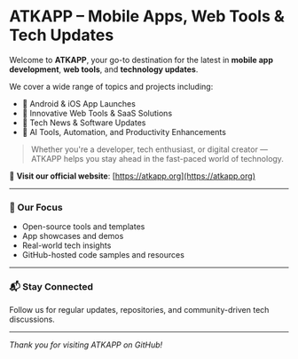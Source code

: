 # ATKAPP – Mobile Apps, Web Tools & Tech Updates

Welcome to **ATKAPP**, your go-to destination for the latest in **mobile app development**, **web tools**, and **technology updates**.

We cover a wide range of topics and projects including:
- 📱 Android & iOS App Launches
- 🧰 Innovative Web Tools & SaaS Solutions
- 📰 Tech News & Software Updates
- 🧠 AI Tools, Automation, and Productivity Enhancements

> Whether you're a developer, tech enthusiast, or digital creator — ATKAPP helps you stay ahead in the fast-paced world of technology.

🔗 **Visit our official website**: [https://atkapp.org](https://atkapp.org)

---

### 🔧 Our Focus
- Open-source tools and templates
- App showcases and demos
- Real-world tech insights
- GitHub-hosted code samples and resources

---

### 📬 Stay Connected
Follow us for regular updates, repositories, and community-driven tech discussions.

---

_Thank you for visiting ATKAPP on GitHub!_

